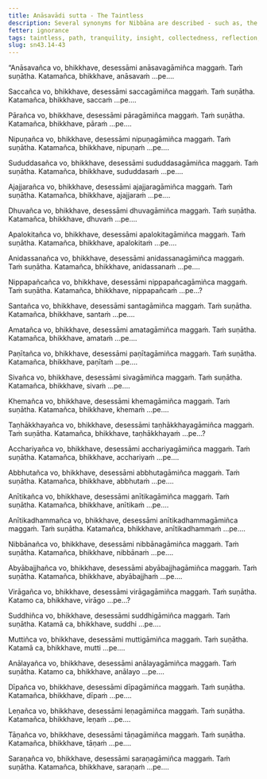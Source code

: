 ```yaml
---
title: Anāsavādi sutta - The Taintless
description: Several synonyms for Nibbāna are described - such as, the taintless, the truth, the far shore, the subtle, the hard to see, the unaging, the stable, the non-disintegrating, the signless, the non-proliferation, the peaceful, the deathless, the excellent, the auspicious, the safe, the wearing away of craving, the wonderful, the marvelous, the freedom from calamity, the state free from calamity, Nibbāna, the blameless, dispassion, purity, freedom, the non-clinging, the island, the security, the protection, and the shelter.
fetter: ignorance
tags: taintless, path, tranquility, insight, collectedness, reflection, examination, investigation, mindfulness, body, feelings, mind, mental qualities, right efforts, psychic power, five faculties, five powers, seven factors of awakening, noble eightfold path, sn, sn35-44, sn43
slug: sn43.14-43
---
```


“Anāsavañca vo, bhikkhave, desessāmi anāsavagāmiñca maggaṁ. Taṁ suṇātha. Katamañca, bhikkhave, anāsavaṁ …pe….

Saccañca vo, bhikkhave, desessāmi saccagāmiñca maggaṁ. Taṁ suṇātha. Katamañca, bhikkhave, saccaṁ …pe….

Pārañca vo, bhikkhave, desessāmi pāragāmiñca maggaṁ. Taṁ suṇātha. Katamañca, bhikkhave, pāraṁ …pe….

Nipuṇañca vo, bhikkhave, desessāmi nipuṇagāmiñca maggaṁ. Taṁ suṇātha. Katamañca, bhikkhave, nipuṇaṁ …pe….

Sududdasañca vo, bhikkhave, desessāmi sududdasagāmiñca maggaṁ. Taṁ suṇātha. Katamañca, bhikkhave, sududdasaṁ …pe….

Ajajjarañca vo, bhikkhave, desessāmi ajajjaragāmiñca maggaṁ. Taṁ suṇātha. Katamañca, bhikkhave, ajajjaraṁ …pe….

Dhuvañca vo, bhikkhave, desessāmi dhuvagāmiñca maggaṁ. Taṁ suṇātha. Katamañca, bhikkhave, dhuvaṁ …pe….

Apalokitañca vo, bhikkhave, desessāmi apalokitagāmiñca maggaṁ. Taṁ suṇātha. Katamañca, bhikkhave, apalokitaṁ …pe….

Anidassanañca vo, bhikkhave, desessāmi anidassanagāmiñca maggaṁ. Taṁ suṇātha. Katamañca, bhikkhave, anidassanaṁ …pe….

Nippapañcañca vo, bhikkhave, desessāmi nippapañcagāmiñca maggaṁ. Taṁ suṇātha. Katamañca, bhikkhave, nippapañcaṁ …pe…?

Santañca vo, bhikkhave, desessāmi santagāmiñca maggaṁ. Taṁ suṇātha. Katamañca, bhikkhave, santaṁ …pe….

Amatañca vo, bhikkhave, desessāmi amatagāmiñca maggaṁ. Taṁ suṇātha. Katamañca, bhikkhave, amataṁ …pe….

Paṇītañca vo, bhikkhave, desessāmi paṇītagāmiñca maggaṁ. Taṁ suṇātha. Katamañca, bhikkhave, paṇītaṁ …pe….

Sivañca vo, bhikkhave, desessāmi sivagāmiñca maggaṁ. Taṁ suṇātha. Katamañca, bhikkhave, sivaṁ …pe….

Khemañca vo, bhikkhave, desessāmi khemagāmiñca maggaṁ. Taṁ suṇātha. Katamañca, bhikkhave, khemaṁ …pe….

Taṇhākkhayañca vo, bhikkhave, desessāmi taṇhākkhayagāmiñca maggaṁ. Taṁ suṇātha. Katamañca, bhikkhave, taṇhākkhayaṁ …pe…?

Acchariyañca vo, bhikkhave, desessāmi acchariyagāmiñca maggaṁ. Taṁ suṇātha. Katamañca, bhikkhave, acchariyaṁ …pe….

Abbhutañca vo, bhikkhave, desessāmi abbhutagāmiñca maggaṁ. Taṁ suṇātha. Katamañca, bhikkhave, abbhutaṁ …pe….

Anītikañca vo, bhikkhave, desessāmi anītikagāmiñca maggaṁ. Taṁ suṇātha. Katamañca, bhikkhave, anītikaṁ …pe….

Anītikadhammañca vo, bhikkhave, desessāmi anītikadhammagāmiñca maggaṁ. Taṁ suṇātha. Katamañca, bhikkhave, anītikadhammaṁ …pe….

Nibbānañca vo, bhikkhave, desessāmi nibbānagāmiñca maggaṁ. Taṁ suṇātha. Katamañca, bhikkhave, nibbānaṁ …pe….

Abyābajjhañca vo, bhikkhave, desessāmi abyābajjhagāmiñca maggaṁ. Taṁ suṇātha. Katamañca, bhikkhave, abyābajjhaṁ …pe….

Virāgañca vo, bhikkhave, desessāmi virāgagāmiñca maggaṁ. Taṁ suṇātha. Katamo ca, bhikkhave, virāgo …pe…?

Suddhiñca vo, bhikkhave, desessāmi suddhigāmiñca maggaṁ. Taṁ suṇātha. Katamā ca, bhikkhave, suddhi …pe….

Muttiñca vo, bhikkhave, desessāmi muttigāmiñca maggaṁ. Taṁ suṇātha. Katamā ca, bhikkhave, mutti …pe….

Anālayañca vo, bhikkhave, desessāmi anālayagāmiñca maggaṁ. Taṁ suṇātha. Katamo ca, bhikkhave, anālayo …pe….

Dīpañca vo, bhikkhave, desessāmi dīpagāmiñca maggaṁ. Taṁ suṇātha. Katamañca, bhikkhave, dīpaṁ …pe….

Leṇañca vo, bhikkhave, desessāmi leṇagāmiñca maggaṁ. Taṁ suṇātha. Katamañca, bhikkhave, leṇaṁ …pe….

Tāṇañca vo, bhikkhave, desessāmi tāṇagāmiñca maggaṁ. Taṁ suṇātha. Katamañca, bhikkhave, tāṇaṁ …pe….

Saraṇañca vo, bhikkhave, desessāmi saraṇagāmiñca maggaṁ. Taṁ suṇātha. Katamañca, bhikkhave, saraṇaṁ …pe….
